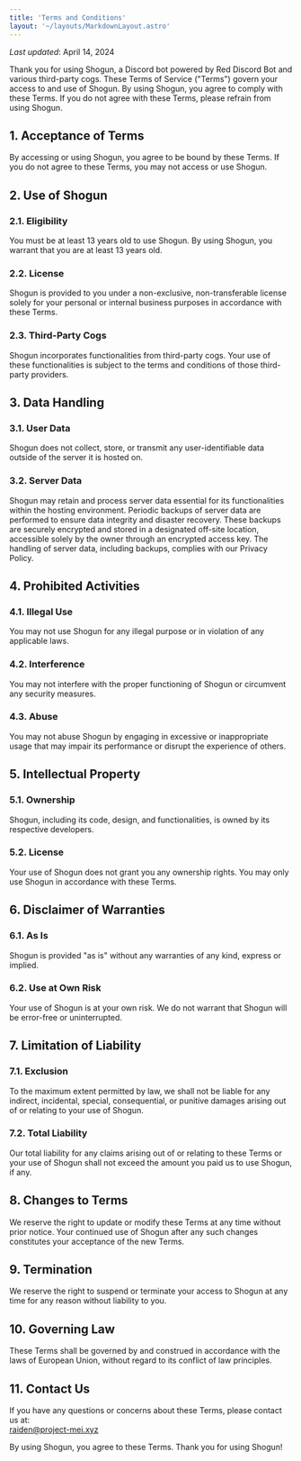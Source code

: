 ```yaml
---
title: 'Terms and Conditions'
layout: '~/layouts/MarkdownLayout.astro'
---
```


_Last updated_: April 14, 2024

Thank you for using Shogun, a Discord bot powered by Red Discord Bot and various third-party cogs. These Terms of Service ("Terms") govern your access to and use of Shogun. By using Shogun, you agree to comply with these Terms. If you do not agree with these Terms, please refrain from using Shogun.

## 1. Acceptance of Terms
By accessing or using Shogun, you agree to be bound by these Terms. If you do not agree to these Terms, you may not access or use Shogun.

## 2. Use of Shogun
### 2.1. Eligibility
You must be at least 13 years old to use Shogun. By using Shogun, you warrant that you are at least 13 years old.
### 2.2. License
Shogun is provided to you under a non-exclusive, non-transferable license solely for your personal or internal business purposes in accordance with these Terms.
### 2.3. Third-Party Cogs
Shogun incorporates functionalities from third-party cogs. Your use of these functionalities is subject to the terms and conditions of those third-party providers.

## 3. Data Handling
### 3.1. User Data
Shogun does not collect, store, or transmit any user-identifiable data outside of the server it is hosted on.
### 3.2. Server Data
Shogun may retain and process server data essential for its functionalities within the hosting environment. Periodic backups of server data are performed to ensure data integrity and disaster recovery. These backups are securely encrypted and stored in a designated off-site location, accessible solely by the owner through an encrypted access key. The handling of server data, including backups, complies with our Privacy Policy.

## 4. Prohibited Activities
### 4.1. Illegal Use
You may not use Shogun for any illegal purpose or in violation of any applicable laws.
### 4.2. Interference
You may not interfere with the proper functioning of Shogun or circumvent any security measures.
### 4.3. Abuse
You may not abuse Shogun by engaging in excessive or inappropriate usage that may impair its performance or disrupt the experience of others.

## 5. Intellectual Property
### 5.1. Ownership
Shogun, including its code, design, and functionalities, is owned by its respective developers.
### 5.2. License
Your use of Shogun does not grant you any ownership rights. You may only use Shogun in accordance with these Terms.

## 6. Disclaimer of Warranties
### 6.1. As Is
Shogun is provided "as is" without any warranties of any kind, express or implied.
### 6.2. Use at Own Risk
Your use of Shogun is at your own risk. We do not warrant that Shogun will be error-free or uninterrupted.

## 7. Limitation of Liability
### 7.1. Exclusion
To the maximum extent permitted by law, we shall not be liable for any indirect, incidental, special, consequential, or punitive damages arising out of or relating to your use of Shogun.
### 7.2. Total Liability
Our total liability for any claims arising out of or relating to these Terms or your use of Shogun shall not exceed the amount you paid us to use Shogun, if any.

## 8. Changes to Terms
We reserve the right to update or modify these Terms at any time without prior notice. Your continued use of Shogun after any such changes constitutes your acceptance of the new Terms.

## 9. Termination
We reserve the right to suspend or terminate your access to Shogun at any time for any reason without liability to you.

## 10. Governing Law
These Terms shall be governed by and construed in accordance with the laws of European Union, without regard to its conflict of law principles.

## 11. Contact Us
If you have any questions or concerns about these Terms, please contact us at:  
raiden@project-mei.xyz

By using Shogun, you agree to these Terms. Thank you for using Shogun!
